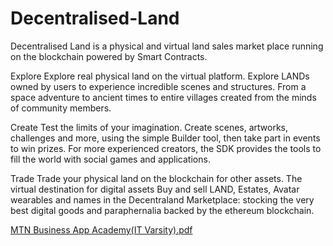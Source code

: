 # Decentralised-Land
Decentralised Land is a physical and virtual land sales market place running on the blockchain powered by Smart Contracts.

Explore
Explore real physical land on the virtual platform.
Explore LANDs owned by users to experience incredible scenes and structures. From a space adventure to ancient times to entire villages created from the minds of community members.

Create
Test the limits of your imagination.
Create scenes, artworks, challenges and more, using the simple Builder tool, then take part in events to win prizes. For more experienced creators, the SDK provides the tools to fill the world with social games and applications.

Trade
Trade your physical land on the blockchain for other assets.
The virtual destination for digital assets
Buy and sell LAND, Estates, Avatar wearables and names in the Decentraland Marketplace: stocking the very best digital goods and paraphernalia backed by the ethereum blockchain.


[MTN Business App Academy(IT Varsity).pdf](https://github.com/NtabaManzi/Decentralised-Land/files/7101743/MTN.Business.App.Academy.IT.Varsity.pdf)

